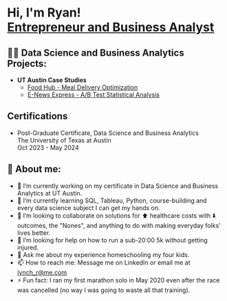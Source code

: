 <h1>Hi, I'm Ryan! <br/><a href="https://www.linkedin.com/in/ryan-lynch-b0b46232/">Entrepreneur and Business Analyst</a></a></h1>

<h2>👨‍💻 Data Science and Business Analytics Projects:</h2>

- <b>UT Austin Case Studies</b>
  - [Food Hub - Meal Delivery Optimization](https://github.com/lynchr615/FoodHubCaseStudy)
  - [E-News Express - A/B Test Statistical Analysis](https://github.com/lynchr615/E-NewsExpressCaseStudy)

<h2> Certifications</h2>

- Post-Graduate Certificate, Data Science and Business Analytics <br/>The University of Texas at Austin<br>Oct 2023 - May 2024

<h2> 🤳 About me:</h2>

- 🔭 I’m currently working on my certificate in Data Science and Business Analytics at UT Austin.
- 🌱 I’m currently learning SQL, Tableau, Python, course-building and every data science subject I can get my hands on.
- 👯 I’m looking to collaborate on solutions for ⬆️ healthcare costs with ⬇️ outcomes, the "Nones", and anything to do with making everyday folks' lives better.
- 🤔 I’m looking for help on how to run a sub-20:00 5k without getting injured.
- 💬 Ask me about my experience homeschooling my four kids.
- 📫 How to reach me: Message me on LinkedIn or email me at lynch_r@me.com
- ⚡ Fun fact: I ran my first marathon solo in May 2020 even after the race was cancelled (no way I was going to waste all that training).
